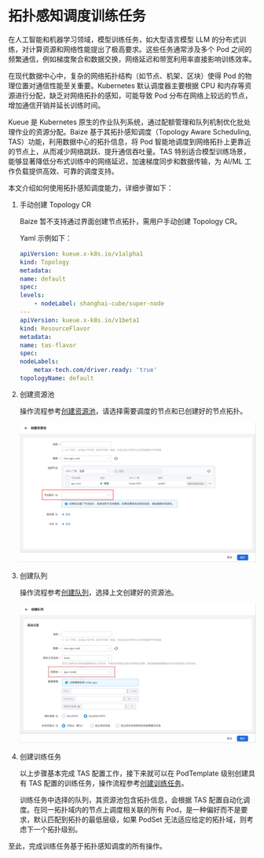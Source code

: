 # 拓扑感知调度训练任务

在人工智能和机器学习领域，模型训练任务，如大型语言模型 LLM 的分布式训练，对计算资源和网络性能提出了极高要求。这些任务通常涉及多个 Pod 之间的频繁通信，例如梯度聚合和数据交换，网络延迟和带宽利用率直接影响训练效率。

在现代数据中心中，复杂的网络拓扑结构（如节点、机架、区块）使得 Pod 的物理位置对通信性能至关重要。Kubernetes 默认调度器主要根据 CPU 和内存等资源进行分配，缺乏对网络拓扑的感知，可能导致 Pod 分布在网络上较远的节点，增加通信开销并延长训练时间。

Kueue 是 Kubernetes 原生的作业队列系统，通过配额管理和队列机制优化批处理作业的资源分配。Baize 基于其拓扑感知调度（Topology Aware Scheduling, TAS）功能，利用数据中心的拓扑信息，将 Pod 智能地调度到网络拓扑上更靠近的节点上，从而减少网络跳跃、提升通信吞吐量。TAS 特别适合模型训练场景，能够显著降低分布式训练中的网络延迟，加速梯度同步和数据传输，为 AI/ML 工作负载提供高效、可靠的调度支持。

本文介绍如何使用拓扑感知调度能力，详细步骤如下：

1. 手动创建 Topology CR

    Baize 暂不支持通过界面创建节点拓扑，需用户手动创建 Topology CR。

    Yaml 示例如下：

    ```yaml
    apiVersion: kueue.x-k8s.io/v1alpha1
    kind: Topology
    metadata:
    name: default
    spec:
    levels:
        - nodeLabel: shanghai-cube/super-node
    ---
    apiVersion: kueue.x-k8s.io/v1beta1
    kind: ResourceFlavor
    metadata:
    name: tas-flavor
    spec:
    nodeLabels:
        metax-tech.com/driver.ready: 'true'
    topologyName: default
    ```

1. 创建资源池

    操作流程参考[创建资源池](../oam/%20resource/create.md)，请选择需要调度的节点和已创建好的节点拓扑。

    ![创建资源池](../best-practice/images/train-with-tas-02.png)

1. 创建队列

    操作流程参考[创建队列](../oam/queue/create.md)，选择上文创建好的资源池。

    ![创建队列](../best-practice/images/train-with-tas-03.png)

1. 创建训练任务

    以上步骤基本完成 TAS 配置工作，接下来就可以在 PodTemplate 级别创建具有 TAS 配置的训练任务，操作流程参考[创建训练任务](../developer/jobs/create.md)。

    训练任务中选择的队列，其资源池包含拓扑信息，会根据 TAS 配置自动化调度。在同一拓扑域内的节点上调度相关联的所有 Pod，是一种偏好而不是要求，默认匹配到拓扑的最低层级，如果 PodSet 无法适应给定的拓扑域，则考虑下一个拓扑级别。

至此，完成训练任务基于拓扑感知调度的所有操作。
